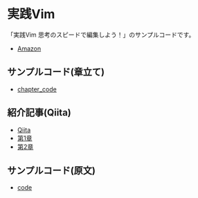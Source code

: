 # 実践Vim

「実践Vim 思考のスピードで編集しよう！」のサンプルコードです。

- [Amazon](https://www.amazon.co.jp/dp/B00HWLJI3U)

## サンプルコード(章立て)

- [chapter_code](https://github.com/kagami-tsukimura/practical-vim-practical/tree/main/chapter_code)

## 紹介記事(Qiita)

- [Qiita](https://qiita.com/kagami_t)
- [第1章](https://qiita.com/kagami_t/items/623a56f52d10660f72ec)
- [第2章]()

## サンプルコード(原文)

- [code](https://github.com/kagami-tsukimura/practical-vim-practical/tree/main/code)

